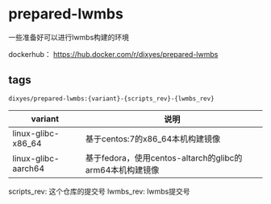 # prepared-lwmbs

一些准备好可以进行lwmbs构建的环境

dockerhub： https://hub.docker.com/r/dixyes/prepared-lwmbs

## tags

```plain
dixyes/prepared-lwmbs:{variant}-{scripts_rev}-{lwmbs_rev}
```

| variant | 说明 |
| - | - |
| linux-glibc-x86_64 | 基于centos:7的x86_64本机构建镜像 |
| linux-glibc-aarch64 | 基于fedora，使用centos-altarch的glibc的arm64本机构建镜像 |

scripts_rev: 这个仓库的提交号
lwmbs_rev: lwmbs提交号
